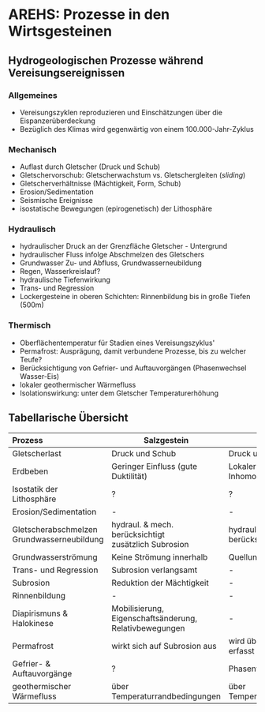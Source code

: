 # AREHS: Prozesse in den Wirtsgesteinen

## Hydrogeologischen Prozesse während Vereisungsereignissen

### Allgemeines
* Vereisungszyklen reproduzieren und Einschätzungen über die Eispanzerüberdeckung
* Bezüglich des Klimas wird gegenwärtig von einem 100.000-Jahr-Zyklus


### Mechanisch
* Auflast durch Gletscher (Druck und Schub)
* Gletschervorschub: Gletscherwachstum vs. Gletschergleiten (_sliding_)
* Gletscherverhältnisse (Mächtigkeit, Form, Schub)
* Erosion/Sedimentation
* Seismische Ereignisse
* isostatische Bewegungen (epirogenetisch) der Lithosphäre

### Hydraulisch
* hydraulischer Druck an der Grenzfläche Gletscher - Untergrund
* hydraulischer Fluss infolge Abschmelzen des Gletschers
* Grundwasser Zu- und Abfluss, Grundwasserneubildung
* Regen, Wasserkreislauf?
* hydraulische Tiefenwirkung
* Trans- und Regression
* Lockergesteine in oberen Schichten: Rinnenbildung bis in große Tiefen (500m)

### Thermisch
* Oberflächentemperatur für Stadien eines Vereisungszyklus'
* Permafrost: Ausprägung, damit verbundene Prozesse,  bis zu welcher Teufe?
* Berücksichtigung von Gefrier- und Auftauvorgängen (Phasenwechsel Wasser-Eis)
* lokaler geothermischer Wärmefluss
* Isolationswirkung: unter dem Gletscher Temperaturerhöhung

## Tabellarische Übersicht

| Prozess           		|Salzgestein			| Tongestein			| Kristallingestein			|
|:--------------------------|-----------------------|-----------------------|---------------------------|
| Gletscherlast    			| Druck und Schub	| Druck und Schub 			| Druck und Schub			|
| Erdbeben         			| Geringer Einfluss (gute Duktilität) | Lokaler Effekt auf Inhomogenitäten | Lokaler Effekt auf Klüfte |
| Isostatik der Lithosphäre | ? | ? | ? |
| Erosion/Sedimentation 	| - | - | - |
| Gletscherabschmelzen <br>  Grundwasserneubildung | hydraul. & mech. berücksichtigt <br> zusätzlich Subrosion | hydraul. & mech. berücksichtigt | hydraul. & mech. berücksichtigt |
| Grundwasserströmung		| Keine Strömung innerhalb | Quellung bei Zulauf | Strömung durch Klüfte | 
| Trans- und Regression 	| Subrosion verlangsamt | - | - |
| Subrosion 				| Reduktion der Mächtigkeit | - | - |
| Rinnenbildung 			| - | - | - |
| Diapirismuns & Halokinese | Mobilisierung, <br>Eigenschaftsänderung, <br>Relativbewegungen | - | - |
| Permafrost				| wirkt sich auf Subrosion aus    | wird über Temperaturfeld erfasst    | verändertes Fließregime |
| Gefrier- & Auftauvorgänge | ? | Phasenwechsel modelliert | veränderte Leitfähigkeiten in Klüften |
| geothermischer Wärmefluss | über Temperaturrandbedingungen | über Temperaturrandbedingungen | über Temperaturrandbedingungen |


<!--stackedit_data:
eyJoaXN0b3J5IjpbLTc2MzI2NjQ1NV19
-->